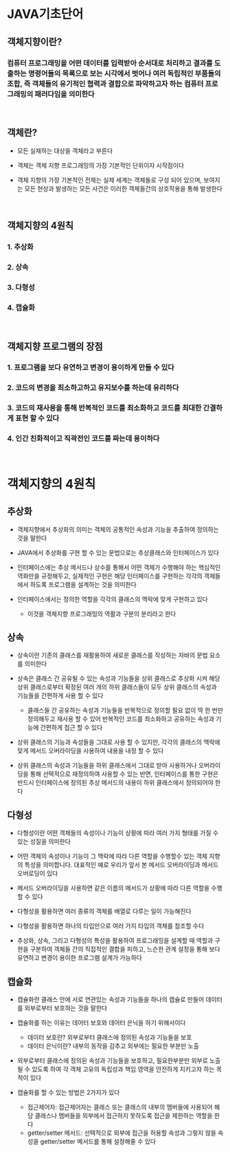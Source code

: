 # JAVA기초단어

## 객체지향이란?
### 컴퓨터 프로그래밍을 어떤 데이터를 입력받아 순서대로 처리하고 결과를 도출하는 명령어들의 목록으로 보는 시각에서 벗어나 여러 독립적인 부품들의 조합, 즉 객체들의 유기적인 협력과 결합으로 파악하고자 하는 컴퓨터 프로그래밍의 패러다임을 의미한다
<br>

## 객체란?
* 모든 실재하는 대상을 객체라고 부른다

* 객체는 객체 지향 프로그래밍의 가장 기본적인 단위이자 시작점이다

* 객체 지향의 가장 기본적인 전제는 실제 세계는 객체들로 구성 되어 있으며, 보여지는 모든 현상과 발생하는 모든 사건은 이러한 객체들간의 상호작용을 통해 발생한다
<br>


## 객체지향의 4원칙
### 1. 추상화
### 2. 상속
### 3. 다형성
### 4. 캡슐화
<br>

## 객체지향 프로그램의 장점
### 1. 프로그램을 보다 유연하고 변경이 용이하게 만들 수 있다
### 2. 코드의 변경을 최소하고하고 유지보수를 하는데 유리하다
### 3. 코드의 재사용을 통해 반복적인 코드를 최소화하고 코드를 최대한 간결하게 표현 할 수 있다
### 4. 인간 친화적이고 직곽전인 코드를 짜는데 용이하다
<br>

# 객체지향의 4원칙
## 추상화
* 객체지향에서 추상화의 의미는 객체의 공통적인 속성과 기능을 추출하여 정의하는 것을 말한다

* JAVA에서 추상화를 구현 할 수 있는 문법으로는 추상클래스와 인터페이스가 있다

* 인터페이스에는 추상 메서드나 상수를 통해서 어떤 객체가 수행해야 하는 핵심적인 역화만을 규정해두고, 실제적인 구현은 해당 인터페이스를 구현하는 각각의 객체들에서 하도록 프로그램을 설계하는 것을 의미한다

* 인터페이스에서는 정의한 역할을 각각의 클래스의 맥락에 맞게 구현하고 있다
    * 이것을 객체지향 프로그래밍의 역활과 구분의 분리라고 한다

## 상속
* 상속이란 기존의 클래스를 재활용하여 새로운 클래스를 작성하는 자바의 문법 요소를 의미한다

* 상속은 클래스 간 공유될 수 있는 속성과 기능들을 상위 클래스로 추상화 시켜 해당 상위 클래스로부터 확장된 여러 개의 하위 클래스들이 모두 상위 클래스의 속성과 기능들을 간편하게 사용 할 수 있다
    * 클래스들 간 공유하는 속성과 기능들을 반복적으로 정의할 필요 없이 딱 한 번만 정의해두고 재사용 할 수 있어 반복적인 코드를 최소화하고 공유하는 속성과 기능에 간편하게 접근 할 수 있다

* 상위 클래스의 기능과 속성들을 그대로 사용 할 수 있지만, 각각의 클래스의 맥락에 맞게 메서드 오버라이딩을 사용하여 내용을 내정 할 수 있다

* 상위 클래스의 속성과 기능들을 하위 클래스에서 그대로 받아 사용하거나 오버라이딩을 통해 선택적으로 재정의하여 사용할 수 있는 반면, 인터페이스를 통한 구현은 반드시 인터페이스에 정의된 추상 메서드의 내용이 하위 클래스에서 정의되어야 한다

## 다형성
* 다형성이란 어떤 객체들의 속성이나 기능이 상황에 따라 여러 가지 형태를 가질 수 있는 성질을 의미한다

* 어떤 객체의 속성이나 기능이 그 맥락에 따라 다른 역할을 수행할수 있는 객체 지향의 특성을 의미합니다. 대표적인 예로 우리가 앞서 본 메서드 오버라이딩과 메서드 오버로딩이 있다

* 메서드 오버라이딩을 사용하면 같은 이름의 메서드가 상황에 따라 다른 역할을 수행할 수 있다

* 다형성을 활용하면 여러 종류의 객체를 배열로 다루는 일이 가능해진다

* 다형성을 활용하면 하나의 타입만으로 여러 가지 타입의 객체를 참조할 수다

* 추상화, 상속, 그리고 다형성의 특성을 활용하여 프로그래밍을 설계할 때 역할과 구현을 구분하여 객체들 간의 직접적인 결합을 피하고, 느슨한 관계 설정을 통해 보다 유연하고 변경이 용이한 프로그램 설계가 가능하다

## 캡슐화
* 캡슐화란 클래스 안에 서로 연관있는 속성과 기능들을 하나의 캡슐로 만들어 데이터를 외부로부터 보호하는 것을 말한다

* 캡슐화를 하는 이유는 데어터 보호와 데어터 은닉을 하기 위해서이다
    * 데이터 보호란? 외부로부터 클래스에 정의된 속성과 기능들을 보호
    * 데이터 은닉이란? 내부의 동작을 감추고 외부에는 필요한 부분만 노출
  
* 외부로부터 클래스에 정의된 속성과 기능들을 보호하고, 필요한부분만 외부로 노출될 수 있도록 하여 각 객체 고유의 독립성과 책임 영역을 안전하게 지키고자 하는 목적이 있다

* 캡슐화를 할 수 있는 방법은 2가지가 있다
    * 접근제어자: 접근제어자는  클래스 또는 클래스의 내부의 멤버들에 사용되어 해당 클래스나 멤버들을 외부에서 접근하지 못하도록 접근을 제한하는 역할을 한다
    * getter/setter 메서드:  선택적으로 외부에 접근을 허용할 속성과 그렇지 않을 속성을 getter/setter 메서드를 통해 설정해줄 수 있다
